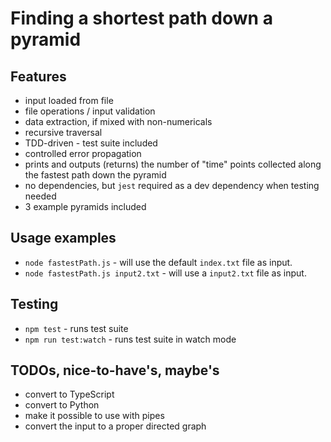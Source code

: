 # Finding a shortest path down a pyramid

## Features
- input loaded from file
- file operations / input validation
- data extraction, if mixed with non-numericals
- recursive traversal
- TDD-driven - test suite included
- controlled error propagation
- prints and outputs (returns) the number of "time" points collected along the fastest path down the pyramid
- no dependencies, but `jest` required as a dev dependency when testing needed
- 3 example pyramids included

## Usage examples

- `node fastestPath.js` - will use the default `index.txt` file as input.
- `node fastestPath.js input2.txt` - will use a `input2.txt` file as input.

## Testing
- `npm test` - runs test suite
- `npm run test:watch` - runs test suite in watch mode

## TODOs, nice-to-have's, maybe's
- convert to TypeScript
- convert to Python
- make it possible to use with pipes
- convert the input to a proper directed graph